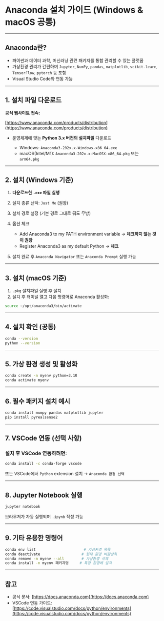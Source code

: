 # Anaconda 설치 가이드 (Windows & macOS 공통)

---

## Anaconda란?

* 파이썬과 데이터 과학, 머신러닝 관련 패키지를 통합 관리할 수 있는 플랫폼
* 가상환경 관리가 간편하며 `Jupyter`, `NumPy`, `pandas`, `matplotlib`, `scikit-learn`, `TensorFlow`, `pytorch` 등 포함
* Visual Studio Code와 연동 가능

---

## 1. 설치 파일 다운로드

**공식 웹사이트 접속:**

[https://www.anaconda.com/products/distribution](https://www.anaconda.com/products/distribution)

* 운영체제에 맞는 **Python 3.x 버전의 설치파일** 다운로드

  * Windows: `Anaconda3-202x.x-Windows-x86_64.exe`
  * macOS(Intel/M1): `Anaconda3-202x.x-MacOSX-x86_64.pkg` 또는 `arm64.pkg`

---

## 2. 설치 (Windows 기준)

1. **다운로드한 `.exe` 파일 실행**
2. 설치 종류 선택: `Just Me` (권장)
3. 설치 경로 설정 (기본 경로 그대로 둬도 무방)
4. 옵션 체크

   * Add Anaconda3 to my PATH environment variable → **체크하지 않는 것이 권장**
   * Register Anaconda3 as my default Python → **체크**
5. 설치 완료 후 `Anaconda Navigator` 또는 `Anaconda Prompt` 실행 가능

---

## 3. 설치 (macOS 기준)

1. `.pkg` 설치파일 실행 후 설치
2. 설치 후 터미널 열고 다음 명령어로 Anaconda 활성화:

```bash
source ~/opt/anaconda3/bin/activate
```

---

## 4. 설치 확인 (공통)

```bash
conda --version
python --version
```

---

## 5. 가상 환경 생성 및 활성화

```bash
conda create -n myenv python=3.10
conda activate myenv
```

---

## 6. 필수 패키지 설치 예시

```bash
conda install numpy pandas matplotlib jupyter
pip install pyrealsense2
```

---

## 7. VSCode 연동 (선택 사항)

### 설치 후 VSCode 연동하려면:

```bash
conda install -c conda-forge vscode
```

또는 VSCode에서 `Python` extension 설치 → `Anaconda 환경 선택`

---

## 8. Jupyter Notebook 실행

```bash
jupyter notebook
```

브라우저가 자동 실행되며 `.ipynb` 작성 가능

---

## 9. 기타 유용한 명령어

```bash
conda env list                      # 가상환경 목록
conda deactivate                   # 현재 환경 비활성화
conda remove -n myenv --all        # 가상환경 삭제
conda install -n myenv 패키지명     # 특정 환경에 설치
```

---

## 참고

* 공식 문서: [https://docs.anaconda.com](https://docs.anaconda.com)
* VSCode 연동 가이드: [https://code.visualstudio.com/docs/python/environments](https://code.visualstudio.com/docs/python/environments)


